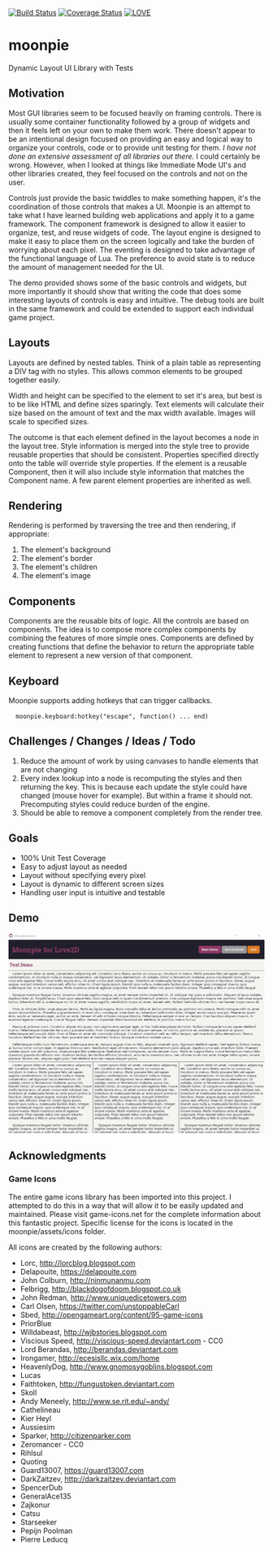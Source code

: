 [![Build Status](https://travis-ci.org/tredfern/moonpie.svg?branch=master)](https://travis-ci.org/tredfern/moonpie)
[![Coverage Status](https://coveralls.io/repos/github/tredfern/moonpie/badge.svg?branch=master)](https://coveralls.io/github/tredfern/moonpie?branch=master)
[![LOVE](https://img.shields.io/badge/L%C3%96VE-11.2-EA316E.svg)](http://love2d.org/)

# moonpie
Dynamic Layout UI Library with Tests

## Motivation

Most GUI libraries seem to be focused heavily on framing controls. There is usually some container functionality
followed by a group of widgets and then it feels left on your own to make them work. There doesn't appear
to be an intentional design focused on providing an easy and logical way to organize your controls, code
or to provide unit testing for them. _I have not done an extensive assessment of all libraries out there._
I could certainly be wrong. However, when I looked at things like Immediate Mode UI's and other libraries
created, they feel focused on the controls and not on the user.

Controls just provide the basic twiddles to make something happen, it's the coordination of those controls
that makes a UI. Moonpie is an attempt to take what I have learned building web applications and apply
it to a game framework. The component framework is designed to allow it easier to organize, test, and reuse
widgets of code. The layout engine is designed to make it easy to place them on the screen logically and
take the burden of worrying about each pixel. The eventing is designed to take advantage of the functional
language of Lua. The preference to avoid state is to reduce the amount of management needed for the UI.

The demo provided shows some of the basic controls and widgets, but more importantly it should show that
writing the code that does some interesting layouts of controls is easy and intuitive. The debug tools
are built in the same framework and could be extended to support each individual game project.

## Layouts

Layouts are defined by nested tables. Think of a plain table as representing a DIV tag with no styles.
This allows common elements to be grouped together easily.

Width and height can be specified to the element to set it's area, but best is to be like HTML and define
sizes sparingly. Text elements will calculate their size based on the amount of text and the max width available.
Images will scale to specified sizes.

The outcome is that each element defined in the layout becomes a node in the layout tree. Style information
is merged into the style tree to provide reusable properties that should be consistent. Properties specified
directly onto the table will override style properties. If the element is a reusable Component, then it will
also include style information that matches the Component name. A few parent element properties are inherited
as well.

## Rendering

Rendering is performed by traversing the tree and then rendering, if appropriate:
 1. The element's background
 1. The element's border
 1. The element's children
 1. The element's image

## Components

Components are the reusable bits of logic. All the controls are based on components. The idea is to compose
more complex components by combining the features of more simple ones. Components are defined by creating
functions that define the behavior to return the appropriate table element to represent a new version of that
component.

## Keyboard

Moonpie supports adding hotkeys that can trigger callbacks.

```
  moonpie.keyboard:hotkey("escape", function() ... end)
```

## Challenges / Changes / Ideas / Todo

 1. Reduce the amount of work by using canvases to handle elements that are not changing
 1. Every index lookup into a node is recomputing the styles and then returning the key. 
  This is because each update the style could have changed (mouse hover for example). But
  within a frame it should not. Precomputing styles could reduce burden of the engine.
 1. Should be able to remove a component completely from the render tree.

## Goals
 * 100% Unit Test Coverage
 * Easy to adjust layout as needed
 * Layout without specifying every pixel
 * Layout is dynamic to different screen sizes
 * Handling user input is intuitive and testable

## Demo
![Demo](screenshots/moonpie_progress.gif)

## Acknowledgments 
### Game Icons
The entire game icons library has been imported into this project. I attempted to do this in a way that will allow
it to be easily updated and maintained. Please visit game-icons.net for the complete information about this 
fantastic project. Specific license for the icons is located in the moonpie/assets/icons folder.

All icons are created by the following authors:
- Lorc, http://lorcblog.blogspot.com
- Delapouite, https://delapouite.com
- John Colburn, http://ninmunanmu.com
- Felbrigg, http://blackdogofdoom.blogspot.co.uk
- John Redman, http://www.uniquedicetowers.com
- Carl Olsen, https://twitter.com/unstoppableCarl
- Sbed, http://opengameart.org/content/95-game-icons
- PriorBlue
- Willdabeast, http://wjbstories.blogspot.com
- Viscious Speed, http://viscious-speed.deviantart.com - CC0
- Lord Berandas, http://berandas.deviantart.com
- Irongamer, http://ecesisllc.wix.com/home
- HeavenlyDog, http://www.gnomosygoblins.blogspot.com
- Lucas
- Faithtoken, http://fungustoken.deviantart.com
- Skoll
- Andy Meneely, http://www.se.rit.edu/~andy/
- Cathelineau
- Kier Heyl
- Aussiesim
- Sparker, http://citizenparker.com
- Zeromancer - CC0
- Rihlsul
- Quoting
- Guard13007, https://guard13007.com
- DarkZaitzev, http://darkzaitzev.deviantart.com
- SpencerDub
- GeneralAce135
- Zajkonur
- Catsu
- Starseeker
- Pepijn Poolman
- Pierre Leducq
